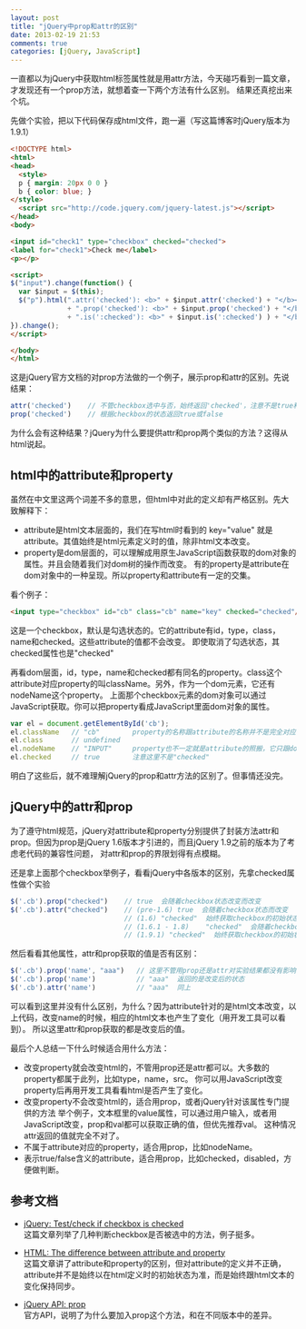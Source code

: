 ```yaml
---
layout: post
title: "jQuery中prop和attr的区别"
date: 2013-02-19 21:53
comments: true
categories: [jQuery, JavaScript]
---
```


一直都以为jQuery中获取html标签属性就是用attr方法，今天碰巧看到一篇文章，才发现还有一个prop方法，就想着查一下两个方法有什么区别。
结果还真挖出来个坑。

先做个实验，把以下代码保存成html文件，跑一遍（写这篇博客时jQuery版本为1.9.1）

```html HTML
<!DOCTYPE html>
<html>
<head>
  <style>
  p { margin: 20px 0 0 }
  b { color: blue; }
</style>
  <script src="http://code.jquery.com/jquery-latest.js"></script>
</head>
<body>

<input id="check1" type="checkbox" checked="checked">
<label for="check1">Check me</label>
<p></p>

<script>
$("input").change(function() {
  var $input = $(this);
  $("p").html(".attr('checked'): <b>" + $input.attr('checked') + "</b><br>"
              + ".prop('checked'): <b>" + $input.prop('checked') + "</b><br>"
              + ".is(':checked'): <b>" + $input.is(':checked') ) + "</b>";
}).change();
</script>

</body>
</html>
```

这是jQuery官方文档的对prop方法做的一个例子，展示prop和attr的区别。先说结果：

``` javascript JavaScript
attr('checked')    // 不管checkbox选中与否，始终返回'checked'，注意不是true和false
prop('checked')    // 根据checkbox的状态返回true或false
```

为什么会有这种结果？jQuery为什么要提供attr和prop两个类似的方法？这得从html说起。

<!-- more -->


## html中的attribute和property

虽然在中文里这两个词差不多的意思，但html中对此的定义却有严格区别。先大致解释下：

* attribute是html文本层面的，我们在写html时看到的 key="value" 就是attribute。其值始终是html元素定义时的值，除非html文本改变。
* property是dom层面的，可以理解成用原生JavaScript函数获取的dom对象的属性。并且会随着我们对dom树的操作而改变。
  有的property是attribute在dom对象中的一种呈现。所以property和attribute有一定的交集。


看个例子：

``` html HTML
<input type="checkbox" id="cb" class="cb" name="key" checked="checked"/>
```

这是一个checkbox，默认是勾选状态的。它的attribute有id，type，class，name和checked。这些attribute的值都不会改变。
即使取消了勾选状态，其checked属性也是"checked"

再看dom层面，id，type，name和checked都有同名的property。class这个attribute对应property的叫className。另外，作为一个dom元素，它还有nodeName这个property。
上面那个checkbox元素的dom对象可以通过JavaScript获取。你可以把property看成JavaScript里面dom对象的属性。

``` javascript JavaScript
var el = document.getElementById('cb');
el.className   // "cb"        property的名称跟attribute的名称并不是完全对应的。
el.class       // undefined
el.nodeName    // "INPUT"     property也不一定就是attribute的照搬，它只跟dom有关
el.checked     // true        注意这里不是"checked"
```

明白了这些后，就不难理解jQuery的prop和attr方法的区别了。但事情还没完。


## jQuery中的attr和prop

为了遵守html规范，jQuery对attribute和property分别提供了封装方法attr和prop。但因为prop是jQuery 1.6版本才引进的，而且jQuery 1.9之前的版本为了考虑老代码的兼容性问题，
对attr和prop的界限划得有点模糊。

还是拿上面那个checkbox举例子，看看jQuery中各版本的区别，先拿checked属性做个实验

```javascript JavaScript
$('.cb').prop("checked")    // true  会随着checkbox状态改变而改变
$('.cb').attr("checked")    // (pre-1.6) true  会随着checkbox状态而改变
                            // (1.6) "checked"  始终获取checkbox的初始状态，不会改变
                            // (1.6.1 - 1.8)	"checked"  会随着checkbox状态改变而改变，这是出于对老代码的兼容性考虑
                            // (1.9.1) "checked"  始终获取checkbox的初始状态，跟1.6一样
```

然后看看其他属性，attr和prop获取的值是否有区别：

```javascript JavaScript
$('.cb').prop('name', "aaa")   // 这里不管用prop还是attr对实验结果都没有影响
$('.cb').prop('name')          // "aaa"  返回的是改变后的状态
$('.cb').attr('name')          // "aaa"  同上
```

可以看到这里并没有什么区别，为什么？因为attribute针对的是html文本改变，以上代码，改变name的时候，相应的html文本也产生了变化（用开发工具可以看到）。
所以这里attr和prop获取的都是改变后的值。


最后个人总结一下什么时候适合用什么方法：

* 改变property就会改变html的，不管用prop还是attr都可以。大多数的property都属于此列，比如type，name，src。
  你可以用JavaScript改变property后再用开发工具看看html是否产生了变化。
* 改变property不会改变html的，适合用prop，或者jQuery针对该属性专门提供的方法
  举个例子，文本框里的value属性，可以通过用户输入，或者用JavaScript改变，prop和val都可以获取正确的值，但优先推荐val。
  这种情况attr返回的值就完全不对了。
* 不属于attribute对应的property，适合用prop，比如nodeName。
* 表示true/false含义的attribute，适合用prop，比如checked，disabled，方便做判断。


## 参考文档

* [jQuery: Test/check if checkbox is checked](http://jquery-howto.blogspot.jp/2013/02/jquery-test-check-if-checkbox-checked.html)  
  这篇文章列举了几种判断checkbox是否被选中的方法，例子挺多。

* [HTML: The difference between attribute and property](http://jquery-howto.blogspot.jp/2011/06/html-difference-between-attribute-and.html)  
  这篇文章讲了attribute和property的区别，但对attribute的定义并不正确，attribute并不是始终以在html定义时的初始状态为准，而是始终跟html文本的变化保持同步。

* [jQuery API: prop](http://api.jquery.com/prop/)  
  官方API，说明了为什么要加入prop这个方法，和在不同版本中的差异。
